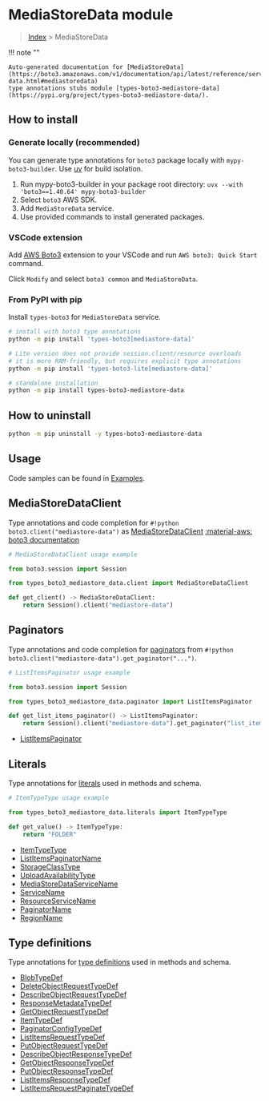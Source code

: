 #  MediaStoreData module

> [Index](../README.md) > MediaStoreData

!!! note ""

    Auto-generated documentation for [MediaStoreData](https://boto3.amazonaws.com/v1/documentation/api/latest/reference/services/mediastore-data.html#mediastoredata)
    type annotations stubs module [types-boto3-mediastore-data](https://pypi.org/project/types-boto3-mediastore-data/).

## How to install

### Generate locally (recommended)

You can generate type annotations for `boto3` package locally with `mypy-boto3-builder`.
Use [uv](https://docs.astral.sh/uv/getting-started/installation/) for build isolation.

1. Run mypy-boto3-builder in your package root directory: `uvx --with 'boto3==1.40.64' mypy-boto3-builder`
1. Select `boto3` AWS SDK.
1. Add `MediaStoreData` service.
1. Use provided commands to install generated packages.


### VSCode extension

Add [AWS Boto3](https://marketplace.visualstudio.com/items?itemName=Boto3typed.boto3-ide)
extension to your VSCode and run `AWS boto3: Quick Start` command.

Click `Modify` and select `boto3 common` and `MediaStoreData`.


### From PyPI with pip

Install `types-boto3` for `MediaStoreData` service.

```bash
# install with boto3 type annotations
python -m pip install 'types-boto3[mediastore-data]'

# Lite version does not provide session.client/resource overloads
# it is more RAM-friendly, but requires explicit type annotations
python -m pip install 'types-boto3-lite[mediastore-data]'

# standalone installation
python -m pip install types-boto3-mediastore-data
```



## How to uninstall

```bash
python -m pip uninstall -y types-boto3-mediastore-data
```

## Usage

Code samples can be found in [Examples](./usage.md).

## MediaStoreDataClient

Type annotations and code completion for  `#!python boto3.client("mediastore-data")` as [MediaStoreDataClient](./client.md)
[:material-aws: boto3 documentation](https://boto3.amazonaws.com/v1/documentation/api/latest/reference/services/mediastore-data.html#MediaStoreData.Client)

```python
# MediaStoreDataClient usage example

from boto3.session import Session

from types_boto3_mediastore_data.client import MediaStoreDataClient

def get_client() -> MediaStoreDataClient:
    return Session().client("mediastore-data")
```


## Paginators

Type annotations and code completion for [paginators](./paginators.md)
from `#!python boto3.client("mediastore-data").get_paginator("...")`.

```python
# ListItemsPaginator usage example

from boto3.session import Session

from types_boto3_mediastore_data.paginator import ListItemsPaginator

def get_list_items_paginator() -> ListItemsPaginator:
    return Session().client("mediastore-data").get_paginator("list_items"))
```

- [ListItemsPaginator](./paginators.md#listitemspaginator)









## Literals

Type annotations for [literals](./literals.md) used in methods and schema.

```python
# ItemTypeType usage example

from types_boto3_mediastore_data.literals import ItemTypeType

def get_value() -> ItemTypeType:
    return "FOLDER"
```

- [ItemTypeType](./literals.md#itemtypetype)
- [ListItemsPaginatorName](./literals.md#listitemspaginatorname)
- [StorageClassType](./literals.md#storageclasstype)
- [UploadAvailabilityType](./literals.md#uploadavailabilitytype)
- [MediaStoreDataServiceName](./literals.md#mediastoredataservicename)
- [ServiceName](./literals.md#servicename)
- [ResourceServiceName](./literals.md#resourceservicename)
- [PaginatorName](./literals.md#paginatorname)
- [RegionName](./literals.md#regionname)




## Type definitions

Type annotations for [type definitions](./type_defs.md) used in methods and schema.

- [BlobTypeDef](./type_defs.md#blobtypedef)
- [DeleteObjectRequestTypeDef](./type_defs.md#deleteobjectrequesttypedef)
- [DescribeObjectRequestTypeDef](./type_defs.md#describeobjectrequesttypedef)
- [ResponseMetadataTypeDef](./type_defs.md#responsemetadatatypedef)
- [GetObjectRequestTypeDef](./type_defs.md#getobjectrequesttypedef)
- [ItemTypeDef](./type_defs.md#itemtypedef)
- [PaginatorConfigTypeDef](./type_defs.md#paginatorconfigtypedef)
- [ListItemsRequestTypeDef](./type_defs.md#listitemsrequesttypedef)
- [PutObjectRequestTypeDef](./type_defs.md#putobjectrequesttypedef)
- [DescribeObjectResponseTypeDef](./type_defs.md#describeobjectresponsetypedef)
- [GetObjectResponseTypeDef](./type_defs.md#getobjectresponsetypedef)
- [PutObjectResponseTypeDef](./type_defs.md#putobjectresponsetypedef)
- [ListItemsResponseTypeDef](./type_defs.md#listitemsresponsetypedef)
- [ListItemsRequestPaginateTypeDef](./type_defs.md#listitemsrequestpaginatetypedef)

